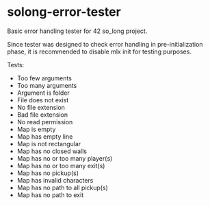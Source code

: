 # solong-error-tester

Basic error handling tester for 42 so_long project.

Since tester was designed to check error handling in pre-initialization phase, it is recommended to disable mlx init for testing purposes.

Tests:

- Too few arguments
- Too many arguments
- Argument is folder
- File does not exist
- No file extension
- Bad file extension
- No read permission
- Map is empty
- Map has empty line
- Map is not rectangular
- Map has no closed walls
- Map has no or too many player(s)
- Map has no or too many exit(s)
- Map has no pickup(s)
- Map has invalid characters
- Map has no path to all pickup(s)
- Map has no path to exit

